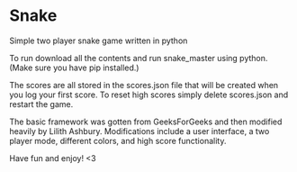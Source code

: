 # Snake
Simple two player snake game written in python

To run download all the contents and run snake_master using python.
(Make sure you have pip installed.)

The scores are all stored in the scores.json file that will be created when you log your first score. 
To reset high scores simply delete scores.json and restart the game.

The basic framework was gotten from GeeksForGeeks and then modified heavily by Lilith Ashbury.
Modifications include a user interface, a two player mode, different colors, and high score functionality.

Have fun and enjoy! <3
